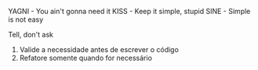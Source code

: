 YAGNI - You ain't gonna need it
KISS - Keep it simple, stupid
SINE - Simple is not easy

Tell, don't ask

1. Valide a necessidade antes de escrever o código
2. Refatore somente quando for necessário